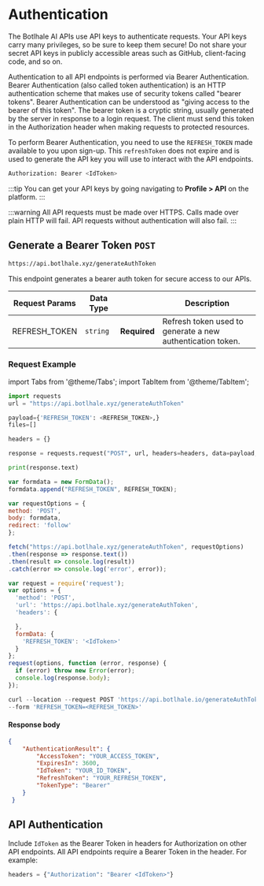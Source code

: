# Authentication
The Botlhale AI APIs use API keys to authenticate requests. Your API keys carry many privileges, so be sure to keep them secure! Do not share your secret API keys in publicly accessible areas such as GitHub, client-facing code, and so on. 

Authentication to all API endpoints is performed via Bearer Authentication. Bearer Authentication (also called token authentication) is an HTTP authentication scheme that makes use of security tokens called "bearer tokens". Bearer Authentication can be understood as "giving access to the bearer of this token". The bearer token is a cryptic string, usually generated by the server in response to a login request. The client must send this token in the Authorization header when making requests to protected resources.
 
To perform Bearer Authentication, you need to use the `REFRESH_TOKEN` made available to you upon sign-up. This `refreshToken` does not expire and is used to generate the API key you will use to interact with the API endpoints. 

```bash
Authorization: Bearer <IdToken>
```

:::tip
You can get your API keys by going navigating to **Profile > API** on the platform.
:::

:::warning
All API requests must be made over HTTPS. Calls made over plain HTTP will fail. API requests without authentication will also fail.
:::

 ## Generate a Bearer Token `POST`

```bash
https://api.botlhale.xyz/generateAuthToken

```

This endpoint generates a bearer auth token for secure access to our APIs.


|Request Params | Data Type | |Description |
| ------------- | ------------- | ------------- | ------------- |
| REFRESH_TOKEN  | `string` |**Required** |Refresh token used to generate a new authentication token.| 


### Request Example

import Tabs from '@theme/Tabs';
import TabItem from '@theme/TabItem';


<Tabs>
<TabItem value="py" label="Python" default>

```py
import requests
url = "https://api.botlhale.xyz/generateAuthToken"

payload={'REFRESH_TOKEN': <REFRESH_TOKEN>,}
files=[]

headers = {}

response = requests.request("POST", url, headers=headers, data=payload, files=files)

print(response.text)
```

</TabItem>
<TabItem value="js" label="JavaScript">

```js
var formdata = new FormData();
formdata.append("REFRESH_TOKEN", REFRESH_TOKEN);

var requestOptions = {
method: 'POST',
body: formdata,
redirect: 'follow'
};

fetch("https://api.botlhale.xyz/generateAuthToken", requestOptions)
.then(response => response.text())
.then(result => console.log(result))
.catch(error => console.log('error', error));   
```

</TabItem>
<TabItem value="nodejs" label="NodeJs - Request">

```js
var request = require('request');
var options = {
  'method': 'POST',
  'url': 'https://api.botlhale.xyz/generateAuthToken',
  'headers': {

  },
  formData: {
    'REFRESH_TOKEN': '<IdToken>'
  }
};
request(options, function (error, response) {
  if (error) throw new Error(error);
  console.log(response.body);
});
```

</TabItem>
<TabItem value="js2" label="cURL">

```js
curl --location --request POST 'https://api.botlhale.io/generateAuthToken' \
--form 'REFRESH_TOKEN=<REFRESH_TOKEN>'
```

 </TabItem>

</Tabs>

#### Response body
```json
{
    "AuthenticationResult": {
        "AccessToken": "YOUR_ACCESS_TOKEN",
        "ExpiresIn": 3600,
        "IdToken": "YOUR_ID_TOKEN",
        "RefreshToken": "YOUR_REFRESH_TOKEN",
        "TokenType": "Bearer"
    }
 }
```

## API Authentication

Include `IdToken` as the Bearer Token in headers for Authorization on other API endpoints. All API endpoints require a Bearer Token in the header. For example: 

```python
headers = {"Authorization": "Bearer <IdToken>"}
```
